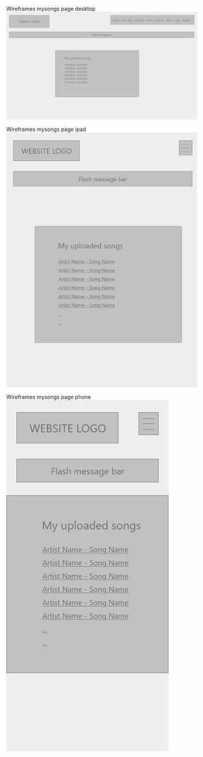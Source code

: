 


<span>Wireframes mysongs page desktop</span><br>
<img src="mysongs-desktop.png" alt="Wireframes mysongs page desktop">

<span>Wireframes mysongs page ipad</span><br>
<img src="mysongs-ipad.png" alt="Wireframes mysongs page ipad">

<span>Wireframes mysongs page phone</span><br>
<img src="mysongs-phone.png" alt="Wireframes mysongs page phone">